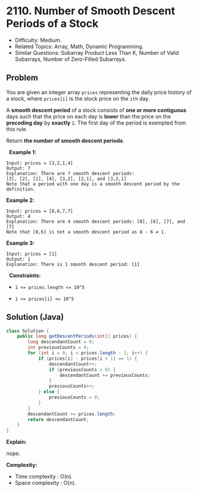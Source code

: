 # 2110. Number of Smooth Descent Periods of a Stock

- Difficulty: Medium.
- Related Topics: Array, Math, Dynamic Programming.
- Similar Questions: Subarray Product Less Than K, Number of Valid Subarrays, Number of Zero-Filled Subarrays.

## Problem

You are given an integer array ```prices``` representing the daily price history of a stock, where ```prices[i]``` is the stock price on the ```ith``` day.

A **smooth descent period** of a stock consists of **one or more contiguous** days such that the price on each day is **lower** than the price on the **preceding day** by **exactly** ```1```. The first day of the period is exempted from this rule.

Return **the number of **smooth descent periods****.

 
**Example 1:**

```
Input: prices = [3,2,1,4]
Output: 7
Explanation: There are 7 smooth descent periods:
[3], [2], [1], [4], [3,2], [2,1], and [3,2,1]
Note that a period with one day is a smooth descent period by the definition.
```

**Example 2:**

```
Input: prices = [8,6,7,7]
Output: 4
Explanation: There are 4 smooth descent periods: [8], [6], [7], and [7]
Note that [8,6] is not a smooth descent period as 8 - 6 ≠ 1.
```

**Example 3:**

```
Input: prices = [1]
Output: 1
Explanation: There is 1 smooth descent period: [1]
```

 
**Constraints:**


	
- ```1 <= prices.length <= 10^5```
	
- ```1 <= prices[i] <= 10^5```



## Solution (Java)

```java
class Solution {
    public long getDescentPeriods(int[] prices) {
        long descendantCount = 0;
        int previousCounts = 0;
        for (int i = 0; i < prices.length - 1; i++) {
            if (prices[i] - prices[i + 1] == 1) {
                descendantCount++;
                if (previousCounts > 0) {
                    descendantCount += previousCounts;
                }
                previousCounts++;
            } else {
                previousCounts = 0;
            }
        }
        descendantCount += prices.length;
        return descendantCount;
    }
}
```

**Explain:**

nope.

**Complexity:**

* Time complexity : O(n).
* Space complexity : O(n).
